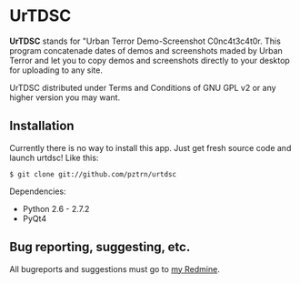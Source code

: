 # UrTDSC

**UrTDSC** stands for "Urban Terror Demo-Screenshot C0nc4t3c4t0r. This program concatenade dates of demos and screenshots maded by Urban Terror and let you to copy demos and screenshots directly to your desktop for uploading to any site.

UrTDSC distributed under Terms and Conditions of GNU GPL v2 or any higher version you may want.

## Installation
Currently there is no way to install this app. Just get fresh source code and launch urtdsc! Like this:

    $ git clone git://github.com/pztrn/urtdsc

Dependencies:
  * Python 2.6 - 2.7.2
  * PyQt4

## Bug reporting, suggesting, etc.
All bugreports and suggestions must go to [my Redmine](http://dev.pztrn.ru/projects/urtdsc/).